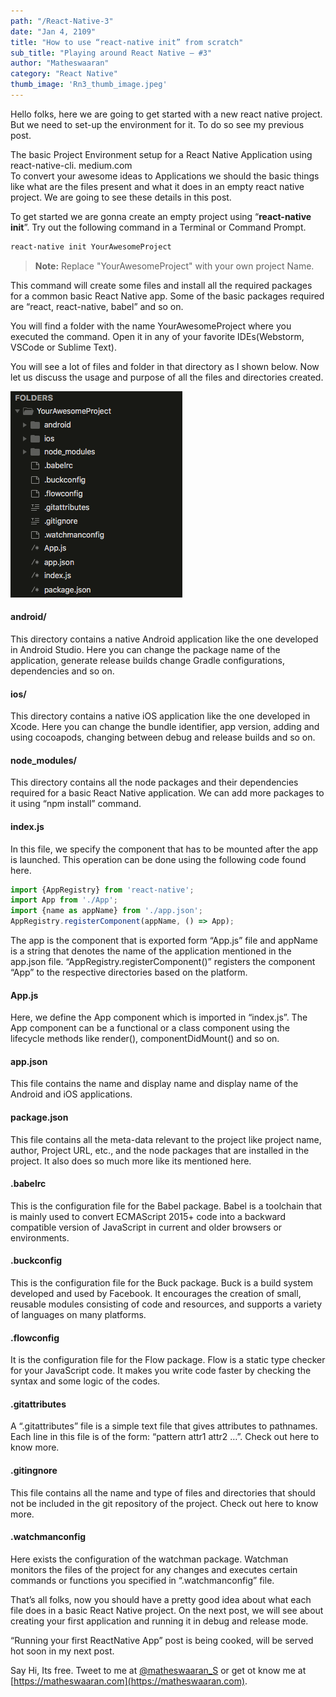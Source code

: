 ```yaml
---
path: "/React-Native-3"
date: "Jan 4, 2109"
title: "How to use “react-native init” from scratch"
sub_title: "Playing around React Native — #3"
author: "Matheswaaran"
category: "React Native"
thumb_image: 'Rn3_thumb_image.jpeg'
---
```


Hello folks, here we are going to get started with a new react native project. But we need to set-up the environment for it. To do so see my previous post.

The basic Project Environment setup for a React Native Application using react-native-cli.
medium.com	
To convert your awesome ideas to Applications we should the basic things like what are the files present and what it does in an empty react native project. We are going to see these details in this post.

To get started we are gonna create an empty project using “**react-native init**”. Try out the following command in a Terminal or Command Prompt.

```bash
react-native init YourAwesomeProject
```

> **Note:** Replace "YourAwesomeProject" with your own project Name.

This command will create some files and install all the required packages for a common basic React Native app. Some of the basic packages required are “react, react-native, babel” and so on.

You will find a folder with the name YourAwesomeProject where you executed the command. Open it in any of your favorite IDEs(Webstorm, VSCode or Sublime Text).

You will see a lot of files and folder in that directory as I shown below. Now let us discuss the usage and purpose of all the files and directories created.

![](./directories.png)

#### android/
This directory contains a native Android application like the one developed in Android Studio. Here you can change the package name of the application, generate release builds change Gradle configurations, dependencies and so on.

#### ios/
This directory contains a native iOS application like the one developed in Xcode. Here you can change the bundle identifier, app version, adding and using cocoapods, changing between debug and release builds and so on.

#### node_modules/
This directory contains all the node packages and their dependencies required for a basic React Native application. We can add more packages to it using “npm install” command.

#### index.js
In this file, we specify the component that has to be mounted after the app is launched. This operation can be done using the following code found here.

```javascript
import {AppRegistry} from 'react-native';
import App from './App';
import {name as appName} from './app.json';
AppRegistry.registerComponent(appName, () => App);
```

The app is the component that is exported form “App.js” file and appName is a string that denotes the name of the application mentioned in the app.json file. “AppRegistry.registerComponent()” registers the component “App” to the respective directories based on the platform.

#### App.js
Here, we define the App component which is imported in “index.js”. The App component can be a functional or a class component using the lifecycle methods like render(), componentDidMount() and so on.

#### app.json
This file contains the name and display name and display name of the Android and iOS applications.

#### package.json
This file contains all the meta-data relevant to the project like project name, author, Project URL, etc., and the node packages that are installed in the project. It also does so much more like its mentioned here.

#### .babelrc
This is the configuration file for the Babel package. Babel is a toolchain that is mainly used to convert ECMAScript 2015+ code into a backward compatible version of JavaScript in current and older browsers or environments.

#### .buckconfig
This is the configuration file for the Buck package. Buck is a build system developed and used by Facebook. It encourages the creation of small, reusable modules consisting of code and resources, and supports a variety of languages on many platforms.

#### .flowconfig
It is the configuration file for the Flow package. Flow is a static type checker for your JavaScript code. It makes you write code faster by checking the syntax and some logic of the codes.

#### .gitattributes
A “.gitattributes” file is a simple text file that gives attributes to pathnames. Each line in this file is of the form: “pattern attr1 attr2 …”. Check out here to know more.

#### .gitingnore
This file contains all the name and type of files and directories that should not be included in the git repository of the project. Check out here to know more.

#### .watchmanconfig
Here exists the configuration of the watchman package. Watchman monitors the files of the project for any changes and executes certain commands or functions you specified in “.watchmanconfig” file.

That’s all folks, now you should have a pretty good idea about what each file does in a basic React Native project. On the next post, we will see about creating your first application and running it in debug and release mode.

“Running your first ReactNative App” post is being cooked, will be served hot soon in my next post.

Say Hi, Its free. Tweet to me at [@matheswaaran_S](https://twitter.com/matheswaaran_S) or get ot know me at [https://matheswaaran.com](https://matheswaaran.com).
